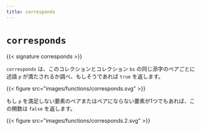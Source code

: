 ```yaml
---
title: corresponds
---
```


# `corresponds`

{{< signature corresponds >}}

`corresponds` は、このコレクションとコレクション `bs` の同じ添字のペアごとに述語 `p` が満たされるか調べ、もしそうであれば `true` を返します。

{{< figure src="images/functions/corresponds.svg" >}}

もし `p` を満足しない要素のペアまたはペアにならない要素が1つでもあれば、この関数は `false` を返します。

{{< figure src="images/functions/corresponds.2.svg" >}}
